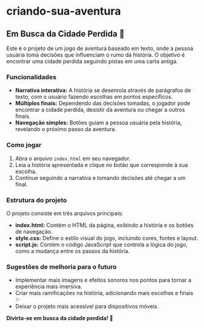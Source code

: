 # criando-sua-aventura
## Em Busca da Cidade Perdida 🧭

Este é o projeto de um jogo de aventura baseado em texto, onde a pessoa usuária toma decisões que influenciam o rumo da história. O objetivo é encontrar uma cidade perdida seguindo pistas em uma carta antiga.

### Funcionalidades

- **Narrativa interativa:** A história se desenrola através de parágrafos de texto, com o usuário fazendo escolhas em pontos específicos.
- **Múltiplos finais:** Dependendo das decisões tomadas, o jogador pode encontrar a cidade perdida, desistir da aventura ou chegar a outros finais.
- **Navegação simples:** Botões guiam a pessoa usuária pela história, revelando o próximo passo da aventura.

### Como jogar

1. Abra o arquivo `index.html` em seu navegador.
2. Leia a história apresentada e clique no botão que corresponde à sua escolha.
3. Continue seguindo a narrativa e tomando decisões até chegar a um final.

### Estrutura do projeto

O projeto consiste em três arquivos principais:

- **index.html:** Contém o HTML da página, exibindo a história e os botões de navegação.
- **style.css:** Define o estilo visual do jogo, incluindo cores, fontes e layout.
- **script.js:** Contém o código JavaScript que controla a lógica do jogo, como a mudança entre os passos da história.

### Sugestões de melhoria para o futuro

- Implementar mais imagens e efeitos sonoros nos pontos para tornar a experiência mais imersiva.
- Criar mais ramificações na história, adicionando mais escolhas e finais ✨
- Deixar o projeto mais acessível para dispositivos móveis.

**Divirta-se em busca da cidade perdida! 🛝** 
